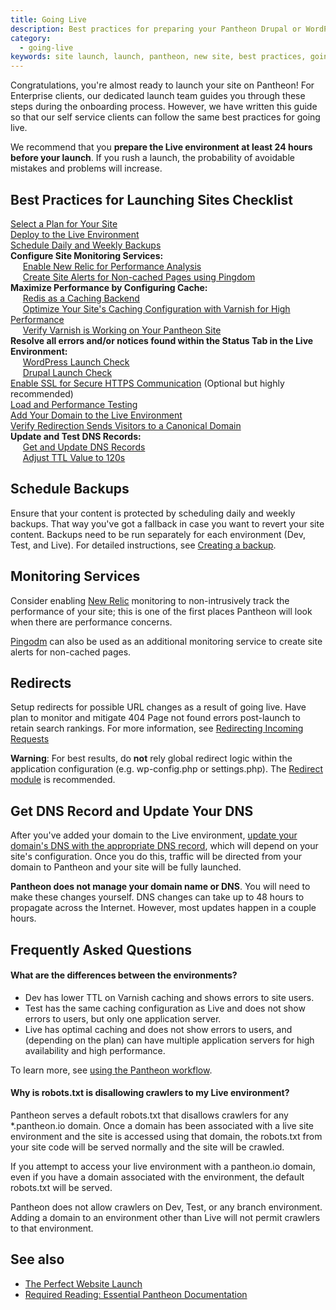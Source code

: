 ```yaml
---
title: Going Live
description: Best practices for preparing your Pantheon Drupal or WordPress site launch.
category:
  - going-live
keywords: site launch, launch, pantheon, new site, best practices, going live
---
```

Congratulations, you're almost ready to launch your site on Pantheon! For Enterprise clients, our dedicated launch team guides you through these steps during the onboarding process. However, we have written this guide so that our self service clients can follow the same best practices for going live.

We recommend that you **prepare the Live environment at least 24 hours before your launch**. If you rush a launch,  the probability of avoidable mistakes and problems will increase.

## Best Practices for Launching Sites Checklist
<span class="glyphicon  glyphicon-unchecked" aria-hidden="true"></span> [Select a Plan for Your Site](/docs/articles/sites/settings/selecting-a-plan/)<br>
<span class="glyphicon  glyphicon-unchecked" aria-hidden="true"></span> [Deploy to the Live Environment](/docs/articles/sites/code/using-the-pantheon-workflow/#3.-deploy-code-to-live)<br>
<span class="glyphicon  glyphicon-unchecked" aria-hidden="true"></span> [Schedule Daily and Weekly Backups](#schedule-backups)<br>
**Configure Site Monitoring Services:**<br>
&nbsp;&nbsp;&nbsp;&nbsp;<span class="glyphicon  glyphicon-unchecked" aria-hidden="true"></span> [Enable New Relic for Performance Analysis](#monitoring-services)<br>
&nbsp;&nbsp;&nbsp;&nbsp;<span class="glyphicon  glyphicon-unchecked" aria-hidden="true"></span> [Create Site Alerts for Non-cached Pages using Pingdom](#monitoring-services)<br>
**Maximize Performance by Configuring Cache:**<br>
&nbsp;&nbsp;&nbsp;&nbsp;<span class="glyphicon  glyphicon-unchecked" aria-hidden="true"></span> [Redis as a Caching Backend](/docs/articles/sites/redis-as-a-caching-backend)<br>
&nbsp;&nbsp;&nbsp;&nbsp;<span class="glyphicon  glyphicon-unchecked" aria-hidden="true"></span> [Optimize Your Site's Caching Configuration with Varnish for High Performance](/docs/articles/sites/varnish/)<br>
&nbsp;&nbsp;&nbsp;&nbsp;<span class="glyphicon  glyphicon-unchecked" aria-hidden="true"></span> [Verify Varnish is Working on Your Pantheon Site](/docs/articles/sites/varnish/testing-varnish)<br>
**Resolve all errors and/or notices found within the Status Tab in the Live Environment:**<br>
&nbsp;&nbsp;&nbsp;&nbsp;<span class="glyphicon  glyphicon-unchecked" aria-hidden="true"></span> [WordPress Launch Check](/docs/articles/wordpress/launch-check-wordpress-performance-and-configuration-analysis/)<br>
&nbsp;&nbsp;&nbsp;&nbsp;<span class="glyphicon  glyphicon-unchecked" aria-hidden="true"></span> [Drupal Launch Check](/docs/articles/drupal/launch-check-drupal-performance-and-configuration-analysis/)<br>
<span class="glyphicon  glyphicon-unchecked" aria-hidden="true"></span> [Enable SSL for Secure HTTPS Communication](/docs/articles/sites/domains/adding-a-ssl-certificate-for-secure-https-communication) (Optional but highly recommended)<br>
<span class="glyphicon  glyphicon-unchecked" aria-hidden="true"></span> [Load and Performance Testing](/docs/articles/load-and-performance-testing/)<br>
<span class="glyphicon  glyphicon-unchecked" aria-hidden="true"></span> [Add Your Domain to the Live Environment](/docs/articles/sites/domains/adding-a-domain-to-a-site-environment/)<br>
<span class="glyphicon  glyphicon-unchecked" aria-hidden="true"></span>  [Verify Redirection Sends Visitors to a Canonical Domain](#redirects)<br>
**Update and Test DNS Records:**<br>
&nbsp;&nbsp;&nbsp;&nbsp;<span class="glyphicon  glyphicon-unchecked" aria-hidden="true"></span> [Get and Update DNS Records](#get-dns-record-and-update-your-dns)<br>
&nbsp;&nbsp;&nbsp;&nbsp;<span class="glyphicon  glyphicon-unchecked" aria-hidden="true"></span> [Adjust TTL Value to 120s](https://en.wikipedia.org/wiki/Time_to_live#DNS_records)<br>

## Schedule Backups

Ensure that your content is protected by scheduling daily and weekly backups. That way you've got a fallback in case you want to revert your site content. Backups need to be run separately for each environment (Dev, Test, and Live). For detailed instructions, see <a href="/docs/articles/sites/backups/backup-creation">Creating a backup</a>.

## Monitoring Services

Consider enabling [New Relic](/docs/articles/sites/newrelic/new-relic-performance-analysis/) monitoring to non-intrusively track the performance of your site; this is one of the first places Pantheon will look when there are performance concerns.

[Pingodm](https://www.pingdom.com/) can also be used as an additional monitoring service to create site alerts for non-cached pages.

##  Redirects

Setup redirects for possible URL changes as a result of going live. Have plan to monitor and mitigate 404 Page not found errors post-launch to retain search rankings. For more information, see [Redirecting Incoming Requests](/docs/articles/sites/code/redirect-incoming-requests/)
<div class="alert alert-danger" role="alert">
<strong>Warning</strong>: For best results, do <strong>not</strong> rely global redirect logic within the application configuration (e.g. wp-config.php or settings.php). The <a href="https://www.drupal.org/project/redirect" target="blank">Redirect module</a> is recommended. </div>



## Get DNS Record and Update Your DNS

After you've added your domain to the Live environment, [update your domain's DNS with the appropriate DNS record](/docs/articles/sites/domains/dns-records-for-directing-your-domain-to-your-pantheon-site), which will depend on your site's configuration. Once you do this, traffic will be directed from your domain to Pantheon and your site will be fully launched.

**Pantheon does not manage your domain name or DNS**. You will need to make these changes yourself. DNS changes can take up to 48 hours to propagate across the Internet. However, most updates happen in a couple hours.


## Frequently Asked Questions

#### What are the differences between the environments?

- Dev has lower TTL on Varnish caching and shows errors to site users.
- Test has the same caching configuration as Live and does not show errors to users, but only one application server.
- Live has optimal caching and does not show errors to users, and (depending on the plan) can have multiple application servers for high availability and high performance.

To learn more, see [using the Pantheon workflow](/docs/articles/sites/code/using-the-pantheon-workflow/).

#### Why is robots.txt is disallowing crawlers to my Live environment?

Pantheon serves a default robots.txt that disallows crawlers for any \*.pantheon.io domain. Once a domain has been associated with a live site environment and the site is accessed using that domain, the robots.txt from your site code will be served normally and the site will be crawled.

If you attempt to access your live environment with a pantheon.io domain, even if you have a domain associated with the environment, the default robots.txt will be served.

Pantheon does not allow crawlers on Dev, Test, or any branch environment. Adding a domain to an environment other than Live will not permit crawlers to that environment.


## See also
- [The Perfect Website Launch <span class="glyphicon  glyphicon-book" aria-hidden="true"></span>](https://pantheon.io/sites/default/files/perfect-website-launch-pantheon-ebook.pdf)
- [Required Reading: Essential Pantheon Documentation](/docs/articles/required-reading-essential-pantheon-documentation/)
